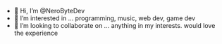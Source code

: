 - 👋 Hi, I’m @NeroByteDev
- 👀 I’m interested in ...
programming, music, web dev, game dev
- 💞️ I’m looking to collaborate on ...
anything in my interests. would love the experience
<!---
xTiltx/xTiltx is a ✨ special ✨ repository because its `README.md` (this file) appears on your GitHub profile.
You can click the Preview link to take a look at your changes.
--->
